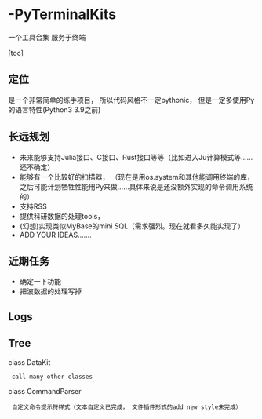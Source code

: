 # -PyTerminalKits
一个工具合集
服务于终端

[toc]

## 定位
是一个非常简单的练手项目， 所以代码风格不一定pythonic， 但是一定多使用Py的语言特性(Python3 3.9之前)

## 长远规划

* 未来能够支持Julia接口、C接口、Rust接口等等（比如进入Ju计算模式等……还不确定）
* 能够有一个比较好的扫描器， （现在是用os.system和其他能调用终端的库， 之后可能计划牺牲性能用Py来做……具体来说是还没额外实现的命令调用系统的）
* 支持RSS
* 提供科研数据的处理tools， 
* (幻想)实现类似MyBase的mini SQL（需求强烈。现在就看多久能实现了）
* ADD YOUR IDEAS.......
## 近期任务

* 确定一下功能
* 把波数据的处理写掉


## Logs



## Tree

class DataKit

     call many other classes
     
class CommandParser
     
     自定义命令提示符样式（文本自定义已完成， 文件插件形式的add new style未完成）
     


